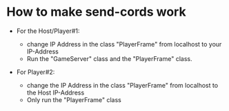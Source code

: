 # How to make send-cords work

- For the Host/Player#1:
  - change IP Address in the class "PlayerFrame" from localhost to your IP-Address
  - Run the "GameServer" class and the "PlayerFrame" class.

- For Player#2:
  - change the IP Address in the class "PlayerFrame" from localhost to the Host IP-Address
  - Only run the "PlayerFrame" class
